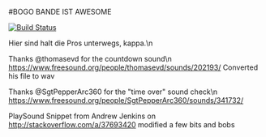 #BOGO BANDE IST AWESOME

[![Build Status](https://travis-ci.org/ProPra16/programmierpraktikum-abschlussprojekt-die-bogo-bande.svg?branch=master)](https://travis-ci.org/ProPra16/programmierpraktikum-abschlussprojekt-die-bogo-bande)

Hier sind halt die Pros unterwegs, kappa.\n

Thanks @thomasevd for the countdown sound\n
https://www.freesound.org/people/thomasevd/sounds/202193/
Converted his file to wav

Thanks @SgtPepperArc360 for the "time over" sound check\n
https://www.freesound.org/people/SgtPepperArc360/sounds/341732/

PlaySound Snippet from Andrew Jenkins on
http://stackoverflow.com/a/37693420
modified a few bits and bobs


